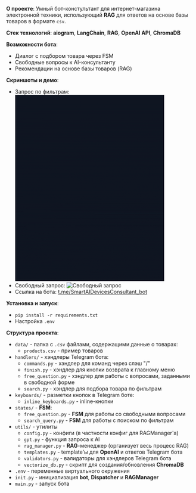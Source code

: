 **О проекте**: Умный бот-констультант для интернет-магазина электронной техники, использующий **RAG** для ответов на основе базы товаров в формате `csv`.

**Стек технологий**: **aiogram**, **LangChain**, **RAG**, **OpenAI API**, **ChromaDB** 

**Возможности бота**:
- Диалог с подбором товара через FSM
- Свободные вопросы к AI-консультанту
- Рекомендации на основе базы товаров (RAG)

**Скриншоты и демо**:
- Запрос по фильтрам: 
![Запрос по фильтрам](filters.gif)
- Свободный запрос:
![Свободный запрос](free.gif)
- Ссылка на бота: [t.me/SmartAIDevicesConsultant_bot](https://t.me/SmartAIDevicesConsultant_bot)

**Установка и запуск**:
- `pip install -r requirements.txt`
- Настройка `.env`

**Структура проекта**:
- `data/` - папка с `.csv` файлами, содержащими данные о товарах:
	- `products.csv` - пример товаров
- `handlers/` - хэндлеры Telegram бота:
	- `commands.py` - хэндлер для команд через слэш "/"
	- `finish.py` - хэндлер для кнопки возврата к главному меню
	- `free_question.py` - хэндлер для работы с вопросами, заданными в свободной форме
	- `search.py` - хэндлер для подбора товара по фильтрам
- `keyboards/` - разметки кнопок в Telegram боте:
	- `inline_keyboards.py` - inline-кнопки
- `states/` - **FSM**:
	- `free_question.py` - **FSM** для работы со свободными вопросами
	- `search_query.py` - **FSM** для работы с поиском по фильтрам
- `utils/` - утилиты
	- `config.py` - конфиги (в частности конфиг для RAGManager'а)
	- `gpt.py` - функция запроса к AI
	- `rag_manager.py` - **RAG**-менеджер (организует весь процесс RAG)
	- `templates.py` - template'ы для **OpenAI** и ответов Telegram бота
	- `validators.py` - валидаторы для хэндлеров Telegram бота
	- `vectorize_db.py` - скрипт для создания/обновления **ChromaDB**
- `.env` - переменные виртуального окружения
- `init.py` - инициализация **bot**, **Dispatcher** и **RAGManager**
- `main.py` - запуск бота